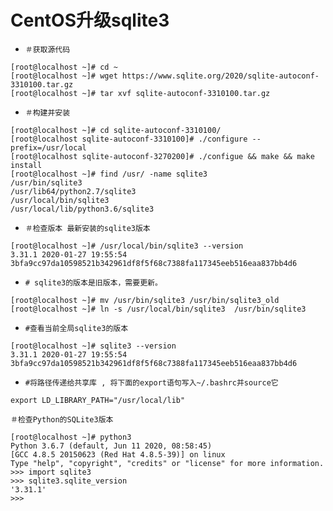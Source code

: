 # CentOS升级sqlite3

- `＃获取源代码`

```shell
[root@localhost ~]# cd ~
[root@localhost ~]# wget https://www.sqlite.org/2020/sqlite-autoconf-3310100.tar.gz
[root@localhost ~]# tar xvf sqlite-autoconf-3310100.tar.gz
```

- `＃构建并安装`

```shell
[root@localhost ~]# cd sqlite-autoconf-3310100/
[root@localhost sqlite-autoconf-3310100]# ./configure --prefix=/usr/local
[root@localhost sqlite-autoconf-3270200]# ./configue && make && make install
[root@localhost ~]# find /usr/ -name sqlite3
/usr/bin/sqlite3
/usr/lib64/python2.7/sqlite3
/usr/local/bin/sqlite3
/usr/local/lib/python3.6/sqlite3
```

- `＃检查版本 最新安装的sqlite3版本`

```shell
[root@localhost ~]# /usr/local/bin/sqlite3 --version
3.31.1 2020-01-27 19:55:54 3bfa9cc97da10598521b342961df8f5f68c7388fa117345eeb516eaa837bb4d6
```

- `# sqlite3的版本是旧版本，需要更新。`

```shell
[root@localhost ~]# mv /usr/bin/sqlite3 /usr/bin/sqlite3_old
[root@localhost ~]# ln -s /usr/local/bin/sqlite3  /usr/bin/sqlite3
```

- `#查看当前全局sqlite3的版本`

```shell
[root@localhost ~]# sqlite3 --version
3.31.1 2020-01-27 19:55:54 3bfa9cc97da10598521b342961df8f5f68c7388fa117345eeb516eaa837bb4d6
```

- `#将路径传递给共享库 , 将下面的export语句写入~/.bashrc并source它`

```shell
export LD_LIBRARY_PATH="/usr/local/lib"
```

`＃检查Python的SQLite3版本`

```shell
[root@localhost ~]# python3
Python 3.6.7 (default, Jun 11 2020, 08:58:45) 
[GCC 4.8.5 20150623 (Red Hat 4.8.5-39)] on linux
Type "help", "copyright", "credits" or "license" for more information.
>>> import sqlite3
>>> sqlite3.sqlite_version
'3.31.1'
>>> 
```
